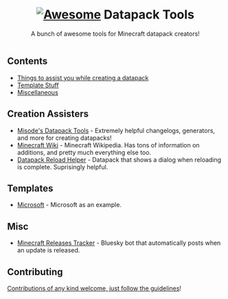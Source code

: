 <div align="center">

<!-- title -->

<!--lint ignore no-dead-urls-->

#  [![Awesome](https://awesome.re/badge.svg)](https://awesome.re) Datapack Tools
<!-- subtitle -->

A bunch of awesome tools for Minecraft datapack creators!

<!-- image -->

<a href="" target="_blank" rel="noopener noreferrer">
  <img src="" />
</a>

</div>

<!-- TOC -->

## Contents

- [Things to assist you while creating a datapack](#creation-assisters)
- [Template Stuff](#templates)
- [Miscellaneous](#misc)

<!-- CONTENT -->

## Creation Assisters

- [Misode's Datapack Tools](https://misode.github.io) - Extremely helpful changelogs, generators, and more for creating datapacks!
- [Minecraft Wiki](https://minecraft.wiki) - Minecraft Wikipedia. Has tons of information on additions, and pretty much everything else too.
- [Datapack Reload Helper](https://modrinth.com/datapack/datapack-reload-helper) - Datapack that shows a dialog when reloading is complete. Suprisingly helpful.

## Templates

- [Microsoft](https://www.microsoft.com/) - Microsoft as an example.

## Misc

- [Minecraft Releases Tracker](https://bsky.app/profile/minecraft-releases.pixigeko.com) - Bluesky bot that automatically posts when an update is released.

<!-- END CONTENT -->


## Contributing

[Contributions of any kind welcome, just follow the guidelines](contributing.md)!

